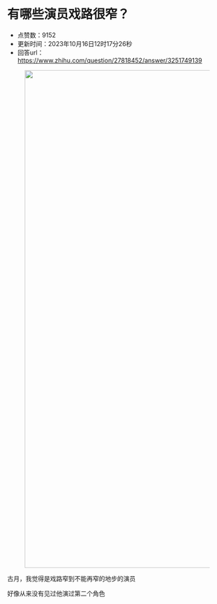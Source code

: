# 有哪些演员戏路很窄？
- 点赞数：9152
- 更新时间：2023年10月16日12时17分26秒
- 回答url：https://www.zhihu.com/question/27818452/answer/3251749139
<body>
 <p></p>
 <figure data-size="normal">
  <img src="https://picx.zhimg.com/50/v2-0b12042747064750f8738ba064e4720d_720w.jpg?source=1940ef5c" data-caption="" data-size="normal" data-rawwidth="1139" data-rawheight="775" data-original-token="v2-95d70af00829ca7b55fde61eae809aab" data-default-watermark-src="https://picx.zhimg.com/50/v2-2aa871392859ce7348bcb647e521e6a0_720w.jpg?source=1940ef5c" class="origin_image zh-lightbox-thumb" width="1139" data-original="https://pica.zhimg.com/v2-0b12042747064750f8738ba064e4720d_r.jpg?source=1940ef5c">
 </figure>
 <p data-pid="l7waOxkF">古月，我觉得是戏路窄到不能再窄的地步的演员</p>
 <p data-pid="oPjZg9jV">好像从来没有见过他演过第二个角色</p>
</body>